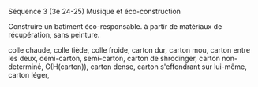 Séquence 3 (3e 24-25) Musique et éco-construction

Construire un batiment éco-responsable. à partir de matériaux de récupération, sans peinture.

colle chaude, colle tiède, colle froide, carton dur, carton mou, carton entre les deux, demi-carton, semi-carton, carton de shrodinger, carton non-determiné, G(H(carton)), carton dense, carton s'effondrant sur lui-même, carton léger,   